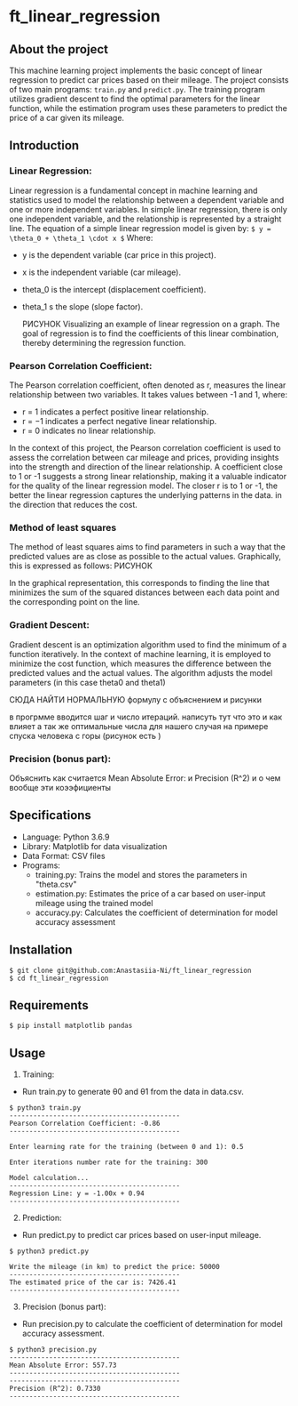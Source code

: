 # ft_linear_regression
## About the project
This machine learning project implements the basic concept of linear regression to predict car prices based on their mileage. 
The project consists of two main programs: `train.py` and `predict.py`. 
The training program utilizes gradient descent to find the optimal parameters for the linear function, while the estimation program uses these parameters to predict the price of a car given its mileage.

## Introduction
### Linear Regression:
Linear regression is a fundamental concept in machine learning and statistics used to model the relationship between a dependent variable and one or more independent variables. 
In simple linear regression, there is only one independent variable, and the relationship is represented by a straight line. 
The equation of a simple linear regression model is given by:
`$ y = \theta_0 + \theta_1 \cdot x $`
Where:
- y is the dependent variable (car price in this project).
- x is the independent variable (car mileage).
- theta_0 is the intercept (displacement coefficient).
- theta_1 s the slope (slope factor).

  РИСУНОК Visualizing an example of linear regression on a graph.
  The goal of regression is to find the coefficients of this linear combination, thereby determining the regression function.

### Pearson Correlation Coefficient:
The Pearson correlation coefficient, often denoted as r, measures the linear relationship between two variables. It takes values between -1 and 1, where:
- r = 1 indicates a perfect positive linear relationship.
- r = −1 indicates a perfect negative linear relationship.
- r = 0 indicates no linear relationship.

In the context of this project, the Pearson correlation coefficient is used to assess the correlation between car mileage and prices, 
providing insights into the strength and direction of the linear relationship. 
A coefficient close to 1 or -1 suggests a strong linear relationship, making it a valuable indicator for the quality of the linear regression model. 
The closer r is to 1 or -1, the better the linear regression captures the underlying patterns in the data. in the direction that reduces the cost.

### Method of least squares
The method of least squares aims to find parameters in such a way that the predicted values are as close as possible to the actual values. 
Graphically, this is expressed as follows:
РИСУНОК

In the graphical representation, this corresponds to finding the line that minimizes the sum of the squared distances between each data point and the corresponding point on the line.


### Gradient Descent:

Gradient descent is an optimization algorithm used to find the minimum of a function iteratively. 
In the context of machine learning, it is employed to minimize the cost function, 
which measures the difference between the predicted values and the actual values. 
The algorithm adjusts the model parameters (in this case theta0 and theta1) 

СЮДА НАЙТИ НОРМАЛЬНУЮ формулу с объяснением и рисунки


в прогрмме вводится шаг и число итераций. написуть тут что это и как влияет а так же оптимальные числа для нашего случая
на примере спуска человека с горы (рисунок есть )

### Precision (bonus part):
Объяснить как считается Mean Absolute Error: и Precision (R^2) и о чем вообще эти коээфициенты

## Specifications
- Language: Python 3.6.9
- Library: Matplotlib for data visualization
- Data Format: CSV files
- Programs:
  - training.py: Trains the model and stores the parameters in "theta.csv"
  - estimation.py: Estimates the price of a car based on user-input mileage using the trained model
  - accuracy.py: Calculates the coefficient of determination for model accuracy assessment

## Installation
```
$ git clone git@github.com:Anastasiia-Ni/ft_linear_regression
$ cd ft_linear_regression
```
## Requirements
`$ pip install matplotlib pandas`

## Usage
1. Training:
- Run train.py to generate θ0 and θ1 from the data in data.csv.
```
$ python3 train.py
-------------------------------------------
Pearson Correlation Coefficient: -0.86
-------------------------------------------

Enter learning rate for the training (between 0 and 1): 0.5

Enter iterations number rate for the training: 300

Model calculation...
-------------------------------------------
Regression Line: y = -1.00x + 0.94
-------------------------------------------
```
2. Prediction:
- Run predict.py to predict car prices based on user-input mileage.
```
$ python3 predict.py

Write the mileage (in km) to predict the price: 50000
-------------------------------------------
The estimated price of the car is: 7426.41
-------------------------------------------
```
3. Precision (bonus part):
- Run precision.py to calculate the coefficient of determination for model accuracy assessment.
```
$ python3 precision.py
-------------------------------------------
Mean Absolute Error: 557.73
-------------------------------------------
-------------------------------------------
Precision (R^2): 0.7330
-------------------------------------------
```
  
